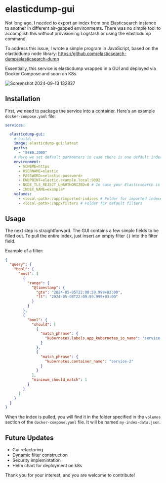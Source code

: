 # elasticdump-gui

Not long ago, I needed to export an index from one Elasticsearch instance to another in different air-gapped environments. There was no simple tool to accomplish this without provisioning Logstash or using the elasticdump command.

To address this issue, I wrote a simple program in JavaScript, based on the elasticdump node library: 
https://github.com/elasticsearch-dump/elasticsearch-dump

Essentially, this service is elasticdump wrapped in a GUI and deployed via Docker Compose and soon on K8s.

![Screenshot 2024-09-13 132827](https://github.com/user-attachments/assets/4313dac1-2d08-4929-8c25-6549bf281c95)

## Installation

First, we need to package the service into a container. Here's an example `docker-compose.yaml` file:

```yaml
services:

  elasticdump-gui:
    # build: .
    image: elasticdump-gui:latest
    ports:
      - "8080:3000"
    # Here we set default parameters in case there is one default index that needs to be pulled.
    environment:
      - SCHEME=https
      - USERNAME=elastic
      - PASSWORD=<elastic-password>
      - ENDPOINT=elastic.example.local:9092
      - NODE_TLS_REJECT_UNAUTHORIZED=0 # In case your Elasticsearch is insecure
      - INDEX_NAME=example*
    volumes: 
      - <local-path>:/app/imported-indices # Folder for imported indexes
      - <local-path>:/app/filters # Folder for default filters
```

## Usage

The next step is straightforward. The GUI contains a few simple fields to be filled out.
To pull the entire index, just insert an empty filter `{}` into the filter field.

Example of a filter:

```json
{
  "query": {
    "bool": {
      "must": [
        {
          "range": {
            "@timestamp": {
              "gte": "2024-05-05T22:00:59.999+03:00",
              "lt": "2024-05-08T22:09:59.999+03:00"
            }
          }
        },
        {
          "bool": {
            "should": [
              {
                "match_phrase": {
                  "kubernetes.labels.app_kubernetes_io_name": "service-1"
                }
              },
              {
                "match_phrase": {
                  "kubernetes.container_name": "service-2"
                }
              }
            ],
            "minimum_should_match": 1
          }
        }
      ]
    }
  }
}
```

When the index is pulled, you will find it in the folder specified in the `volumes` section of the `docker-compose.yaml` file. It will be named `my-index-data.json`.

## Future Updates

- Gui refactoring
- Dynamic filter construction
- Security implemintation
- Helm chart for deployment on k8s

Thank you for your interest, and you are welcome to contribute!